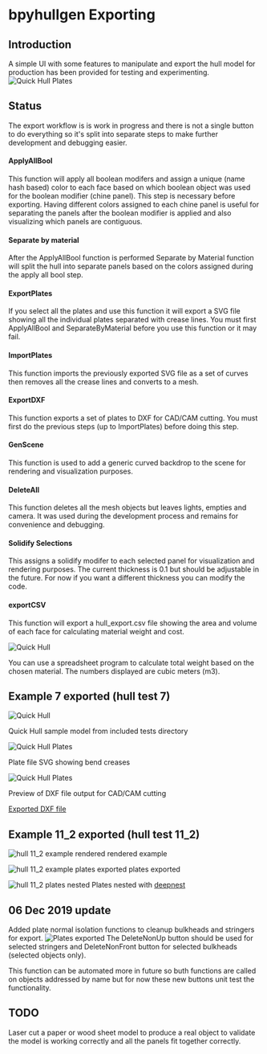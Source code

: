 # bpyhullgen Exporting

## Introduction
A simple UI with some features to manipulate and export the hull model for production has been provided for testing and experimenting.   
![Quick Hull Plates](images/2019_11_20_export/export.png)

## Status
The export workflow is is work in progress and there is not a single button to do everything so it's split into separate steps to make further development and debugging easier. 

#### ApplyAllBool 
This function will apply all boolean modifers and assign a unique (name hash based) color to each face based on which boolean object was used for the boolean modifier (chine panel). This step is necessary before exporting. Having different colors assigned to each chine panel is useful for separating the panels after the boolean modifier is applied and also visualizing which panels are contiguous.

#### Separate by material
After the ApplyAllBool function is performed Separate by Material function will split the hull into separate panels based on the colors assigned during the apply all bool step.

#### ExportPlates
If you select all the plates and use this function it will export a SVG file showing all the individual plates separated with crease lines. You must first ApplyAllBool and SeparateByMaterial before you use this function or it may fail.

#### ImportPlates
This function imports the previously exported SVG file as a set of curves then removes all the crease lines and converts to a mesh.

#### ExportDXF
This function exports a set of plates to DXF for CAD/CAM cutting. You must first do the previous steps (up to ImportPlates) before doing this step. 


#### GenScene
This function is used to add a generic curved backdrop to the scene for rendering and visualization purposes. 

#### DeleteAll 
This function deletes all the mesh objects but leaves lights, empties and camera. It was used during the development process and remains for convenience and debugging.

#### Solidify Selections
This assigns a solidify modifer to each selected panel for visualization and rendering purposes. The current thickness is 0.1 but should be adjustable in the future. For now if you want a different thickness you can modify the code.

#### exportCSV
This function will export a hull_export.csv file showing the area and volume of each face for calculating material weight and cost.

![Quick Hull](images/2019_11_20_export/csv_export.png)

You can use a spreadsheet program to calculate total weight based on the chosen material. The numbers displayed are cubic meters (m3).

## Example 7 exported (hull test 7)
![Quick Hull](images/2019_11_20_export/quick_hull.png)

Quick Hull sample model from included tests directory

![Quick Hull Plates](images/2019_11_20_export/export_plate_svg.png)

Plate file SVG showing bend creases

![Quick Hull Plates](images/2019_11_20_export/export_dxf.png)

Preview of DXF file output for CAD/CAM cutting

[Exported DXF file](images/2019_11_20_export/export.dxf) 

## Example 11_2 exported (hull test 11_2)

![hull 11_2 example rendered](images/2019_11_20_export/2019_11_20_hull_11_2_rendered.png)
rendered example

![hull 11_2 example plates exported](images/2019_11_20_export/2019_11_20_hull_11_2_plates.png)
plates exported 

![hull 11_2 plates nested](images/2019_11_20_export/2019_11_20_deepnest.png) 
Plates nested with [deepnest](https://deepnest.io/)


## 06 Dec 2019 update
Added plate normal isolation functions to cleanup bulkheads and stringers for export. 
![Plates exported](images/2019_12_06/plates_export.png)
The DeleteNonUp button should be used for selected stringers and DeleteNonFront button for selected bulkheads (selected objects only).

This function can be automated more in future so buth functions are called on objects addressed by name but for now these new buttons unit test the functionality.

## TODO
Laser cut a paper or wood sheet model to produce a real object to validate the model is working correctly and all the panels fit together correctly.



